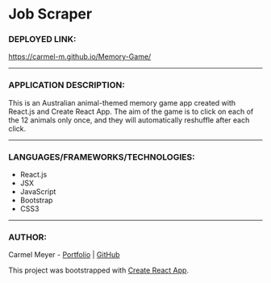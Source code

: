 # Job Scraper

### DEPLOYED LINK:
https://carmel-m.github.io/Memory-Game/

---

### APPLICATION DESCRIPTION:
This is an Australian animal-themed memory game app created with React.js and Create React App.  The aim of the game is to click on each of the 12 animals only once, and they will automatically reshuffle after each click.

---
### LANGUAGES/FRAMEWORKS/TECHNOLOGIES:

* React.js
* JSX
* JavaScript
* Bootstrap
* CSS3 

---

### AUTHOR:
Carmel Meyer - [Portfolio](https://carmel-m.github.io/) | [GitHub](https://github.com/carmel-m)

This project was bootstrapped with [Create React App](https://github.com/facebook/create-react-app).

